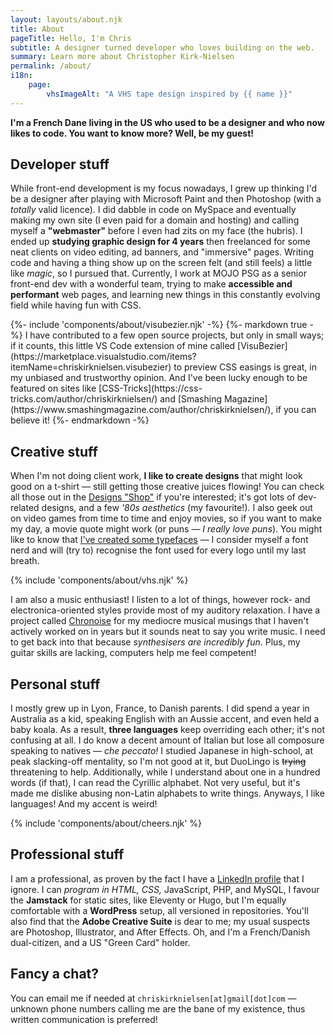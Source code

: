 ```yaml
---
layout: layouts/about.njk
title: About
pageTitle: Hello, I'm Chris
subtitle: A designer turned developer who loves building on the web.
summary: Learn more about Christopher Kirk-Nielsen
permalink: /about/
i18n:
    page:
        vhsImageAlt: "A VHS tape design inspired by {{ name }}"
---
```


**I'm a <span class="about-country" data-flag="🇫🇷" data-icon="🥖">French</span> <span class="about-country" data-flag="🇩🇰" data-icon="🧱">Dane</span> living in the <span class="about-country" data-flag="🇺🇸" data-icon="🏈">US</span> who used to be a designer and who now likes to code. You want to know more? Well, be my guest!**

## Developer stuff

While front-end development is my focus nowadays, I grew up thinking I'd be a designer after playing with Microsoft Paint and then Photoshop (with a *totally* valid licence). I did dabble in code on MySpace and eventually making my own site (I even paid for a domain and hosting) and calling myself a **"webmaster"** before I even had zits on my face (the hubris). I ended up **studying graphic design for 4 years** then freelanced for some neat clients on video editing, ad banners, and "immersive" pages. Writing code and having a thing show up on the screen felt (and still feels) a little like <em class="about-emoji" data-emoji="✨">magic</em>, so I pursued that. Currently, I work at MOJO PSG as a senior front-end dev with a wonderful team, trying to make **accessible and performant** web pages, and learning new things in this constantly evolving field while having fun with CSS.

<p>
{%- include 'components/about/visubezier.njk' -%}
{%- markdown true -%}
I have contributed to a few open source projects, but only in small ways; if it counts, this little VS Code extension of mine called [VisuBezier](https://marketplace.visualstudio.com/items?itemName=chriskirknielsen.visubezier) to preview CSS easings is great, in my unbiased and trustworthy opinion. And I've been lucky enough to be featured on sites like [CSS-Tricks](https://css-tricks.com/author/chriskirknielsen/) and [Smashing Magazine](https://www.smashingmagazine.com/author/chriskirknielsen/), if you can believe it!
{%- endmarkdown -%}
</p>

## Creative stuff

When I'm not doing client work, **I like to create designs** that might look good on a t-shirt — still getting those creative juices flowing! You can check all those out in the [Designs "Shop"](/designs/) if you're interested; it's got lots of dev-related designs, and a few <em class="about-emoji" data-emoji="🌴">'80s aesthetics</em> (my favourite!). I also geek out on video games from time to time and enjoy movies, so if you want to make my day, a movie quote might work (or puns — *I really love puns*). You might like to know that [I've created some typefaces](/fonts/) — I consider myself a font nerd and will (try to) recognise the font used for every logo until my last breath.

{% include 'components/about/vhs.njk' %}

I am also a music enthusiast! I listen to a lot of things, however rock- and electronica-oriented styles provide most of my auditory relaxation. I have a project called [Chronoise](https://chronoise.com) for my mediocre musical musings that I haven't actively worked on in years but it sounds neat to say you write music. I need to get back into that because *synthesisers are incredibly fun*. Plus, my guitar skills are lacking, computers help me feel competent!

## Personal stuff

I mostly grew up in Lyon, France, to Danish parents. I did spend a year in Australia as a kid, speaking English with an Aussie accent, and even held a baby koala. As a result, **three languages** keep overriding each other; it's not confusing at all. I do know a decent amount of Italian but lose all composure speaking to natives — <em lang="it" class="about-emoji" data-emoji="🤌">che peccato!</em> I studied Japanese in high-school, at peak slacking-off mentality, so I'm not good at it, but DuoLingo is ~~trying~~ threatening to help. Additionally, while I understand about one in a hundred words (if that), I can read the Cyrillic alphabet. Not very useful, but it's made me dislike abusing non-Latin alphabets to write things. Anyways, I like languages! And my accent is weird!

{% include 'components/about/cheers.njk' %}

## Professional stuff

I am a professional, as proven by the fact I have a [LinkedIn profile](https://www.linkedin.com/in/chriskirknielsen/) that I ignore. I can *program in HTML, CSS,* JavaScript, PHP, and MySQL, I favour the **Jamstack** for static sites, like Eleventy or Hugo, but I'm equally comfortable with a **WordPress** setup, all versioned in repositories. You'll also find that the **Adobe Creative Suite** is dear to me; my usual suspects are Photoshop, Illustrator, and After Effects. Oh, and I'm a French/Danish dual-citizen, and a US "Green Card" holder.

## Fancy a chat?

You can email me if needed at `chriskirknielsen[at]gmail[dot]com` — unknown phone numbers calling me are the bane of my existence, thus written communication is preferred!